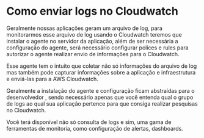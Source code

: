 # Como enviar logs no Cloudwatch

Geralmente nossas aplicações geram um arquivo de log, para monitorarmos esse arquivo de log usando o Cloudwatch teremos que instalar o agente no servidor da aplicação, além de ser necessária a configuração do agente, será necessário configurar polices e rules para autorizar o agente realizar envio de informações para o Cloudwatch.

Esse agente tem o intuito que coletar não só informações do arquivo de log mas também pode capturar informações sobre a aplicação e infraestrutura e enviá-las para a AWS Cloudwatch.

Geralmente a instalação do agente e configuração ficam abstraídas para o desenvolvedor , sendo necessário apenas que você entenda qual o grupo de logs ao qual sua aplicação pertence para que consiga realizar pesquisas no Cloudwatch.

Você terá disponível não só consulta de logs e sim, uma gama de ferramentas de monitoria, como configuração de alertas, dashboards.


